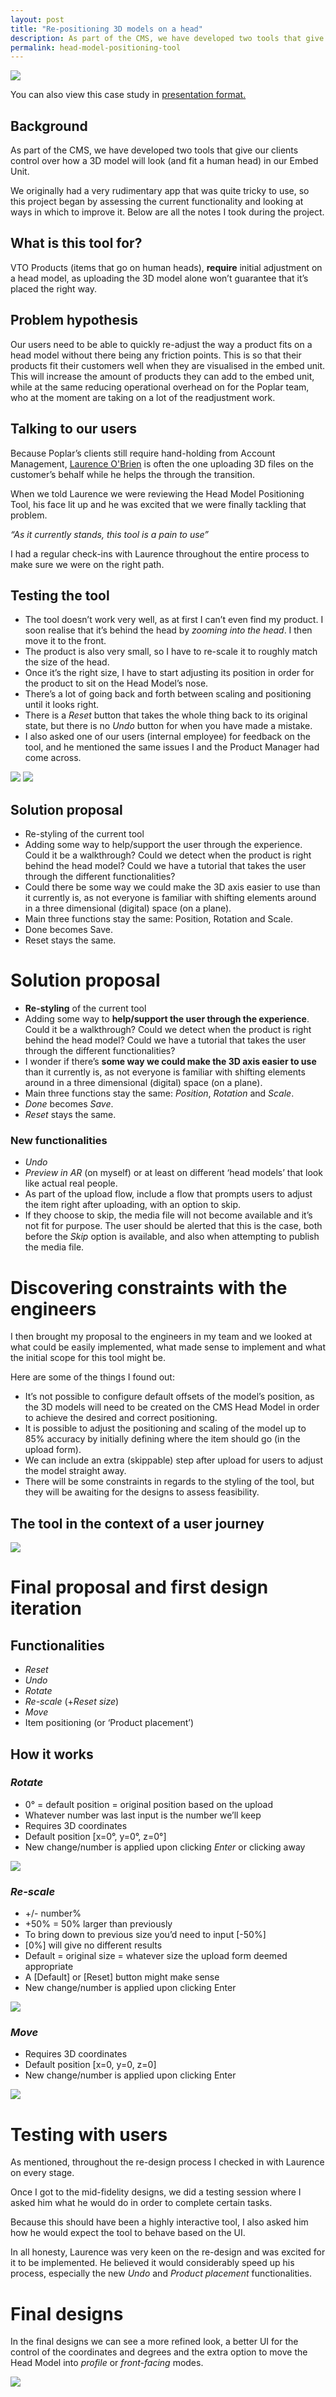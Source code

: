 ```yaml
---
layout: post
title: "Re-positioning 3D models on a head"
description: As part of the CMS, we have developed two tools that give our clients control over how a 3D model will look (and fit a human head) in our Embed Unit.
permalink: head-model-positioning-tool
---
```


![](images/case_studies/poplar-head-positioning-tool/head_model_positioning_tool_cover.png)

You can also view this case study in [presentation format.
](https://www.figma.com/proto/CiMrIG8FYN6kkNIj0aAULl/Portfolio-Presentations?page-id=0%3A1&node-id=1%3A11&viewport=176%2C373%2C0.02&scaling=min-zoom&starting-point-node-id=1%3A11)

## Background

As part of the CMS, we have developed two tools that give our clients control over how a 3D model will look (and fit a human head) in our Embed Unit.

We originally had a very rudimentary app that was quite tricky to use, so this project began by assessing the current functionality and looking at ways in which to improve it. Below are all the notes I took during the project.

## What is this tool for?

VTO Products (items that go on human heads), **require** initial adjustment on a head model, as uploading the 3D model alone won’t guarantee that it’s placed the right way.

## Problem hypothesis

Our users need to be able to quickly re-adjust the way a product fits on a head model without there being any friction points. This is so that their products fit their customers well when they are visualised in the embed unit.
This will increase the amount of products they can add to the embed unit, while at the same reducing operational overhead on for the Poplar team, who at the moment are taking on a lot of the readjustment work. 

## Talking to our users

Because Poplar’s clients still require hand-holding from Account Management, [Laurence O'Brien](https://www.linkedin.com/in/laurence-obrien/) is often the one uploading 3D files on the customer’s behalf while he helps the through the transition.

When we told Laurence we were reviewing the Head Model Positioning Tool, his face lit up and he was excited that we were finally tackling that problem.

*“As it currently stands, this tool is a pain to use”*

I had a regular check-ins with Laurence throughout the entire process to make sure we were on the right path.

## Testing the tool

- The tool doesn’t work very well, as at first I can’t even find my product. I soon realise that it’s behind the head by *zooming into the head*. I then move it to the front.
- The product is also very small, so I have to re-scale it to roughly match the size of the head.
- Once it’s the right size, I have to start adjusting its position in order for the product to sit on the Head Model’s nose.
- There’s a lot of going back and forth between scaling and positioning until it looks right.
- There is a *Reset* button that takes the whole thing back to its original state, but there is no *Undo* button for when you have made a mistake.
- I also asked one of our users (internal employee) for feedback on the tool, and he mentioned the same issues I and the Product Manager had come across.

![](images/case_studies/poplar-head-positioning-tool/1.png)
![](images/case_studies/poplar-head-positioning-tool/2.png)

## Solution proposal

- Re-styling of the current tool
- Adding some way to help/support the user through the experience. Could it be a walkthrough? Could we detect when the product is right behind the head model? Could we have a tutorial that takes the user through the different functionalities?
- Could there be some way we could make the 3D axis easier to use than it currently is, as not everyone is familiar with shifting elements around in a three dimensional (digital) space (on a plane).
- Main three functions stay the same: Position, Rotation and Scale.
- Done becomes Save.
- Reset stays the same.



# Solution proposal

- **Re-styling** of the current tool
- Adding some way to **help/support the user through the experience**. Could it be a walkthrough? Could we detect when the product is right behind the head model? Could we have a tutorial that takes the user through the different functionalities?
- I wonder if there’s **some way we could make the 3D axis easier to use** than it currently is, as not everyone is familiar with shifting elements around in a three dimensional (digital) space (on a plane).
- Main three functions stay the same: *Position*, *Rotation* and *Scale*.
- *Done* becomes *Save*.
- *Reset* stays the same.

### New functionalities

- *Undo*
- *Preview in AR* (on myself) or at least on different ‘head models’ that look like actual real people.
- As part of the upload flow, include a flow that prompts users to adjust the item right after uploading, with an option to skip.
- If they choose to skip, the media file will not become available and it’s not fit for purpose. The user should be alerted that this is the case, both before the *Skip* option is available, and also when attempting to publish the media file.


# Discovering constraints with the engineers

I then brought my proposal to the engineers in my team and we looked at what could be easily implemented, what made sense to implement and what the initial scope for this tool might be.

Here are some of the things I found out:

- It’s not possible to configure default offsets of the model’s position, as the 3D models will need to be created on the CMS Head Model in order to achieve the desired and correct positioning.
- It is possible to adjust the positioning and scaling of the model up to 85% accuracy by initially defining where the item should go (in the upload form).
- We can include an extra (skippable) step after upload for users to adjust the model straight away.
- There will be some constraints in regards to the styling of the tool, but they will be awaiting for the designs to assess feasibility.

## The tool in the context of a user journey

![](images/case_studies/poplar-head-positioning-tool/ideal_flow.png)


# Final proposal and first design iteration

## Functionalities

- *Reset*
- *Undo*
- *Rotate*
- *Re-scale* (+*Reset size*)
- *Move*
- Item positioning (or ‘Product placement’)

## How it works


### *Rotate*

- 0° = default position = original position based on the upload
- Whatever number was last input is the number we’ll keep
- Requires 3D coordinates
- Default position [x=0°, y=0°, z=0°]
- New change/number is applied upon clicking *Enter* or clicking away

![](images/case_studies/poplar-head-positioning-tool/design1rotate1.png)


### *Re-scale*

- +/- number%
- +50% = 50% larger than previously
- To bring down to previous size you’d need to input [-50%]
- [0%] will give no different results
- Default = original size = whatever size the upload form deemed appropriate
- A [Default] or [Reset] button might make sense
- New change/number is applied upon clicking Enter

![](images/case_studies/poplar-head-positioning-tool/design1scale1.png)

### *Move*

- Requires 3D coordinates
- Default position [x=0, y=0, z=0]
- New change/number is applied upon clicking Enter

![](images/case_studies/poplar-head-positioning-tool/design1move1.png)




# Testing with users

As mentioned, throughout the re-design process I checked in with Laurence on every stage.

Once I got to the mid-fidelity designs, we did a testing session where I asked him what he would do in order to complete certain tasks.

Because this should have been a highly interactive tool, I also asked him how he would expect the tool to behave based on the UI. 

In all honesty, Laurence was very keen on the re-design and was excited for it to be implemented. He believed it would considerably speed up his process, especially the new *Undo* and *Product placement* functionalities.

# Final designs

In the final designs we can see a more refined look, a better UI for the control of the coordinates and degrees and the extra option to move the Head Model into *profile* or *front-facing* modes.

![](images/case_studies/poplar-head-positioning-tool/head_model_positioning_final_designs.png)

